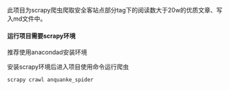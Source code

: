 此项目为scrapy爬虫爬取安全客站点部分tag下的阅读数大于20w的优质文章、写入md文件中。  

#### 运行项目需要scrapy环境
推荐使用anacondad安装环境

安装scrapy环境后进入项目使用命令运行爬虫
```
scrapy crawl anquanke_spider

```
